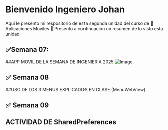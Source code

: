 # Bienvenido Ingeniero Johan
Aqui le presento mi respositorio de esta segunda unidad
del curso de 📱 Aplicaciones Moviles 📱
Presento a continuacion un resumen de lo visto esta unidad

## ✅Semana 07:
##APP MOVIL DE LA SEMANA DE INGENIERIA 2025
![Image](https://github.com/user-attachments/assets/e4a0dd47-ab5d-4e52-86da-c1848a7a49f1)

## ✅ Semana 08
##USO DE LOS 3 MENUS EXPLICADOS EN CLASE (MenuWebView)

## ✅ Semana 09
## ACTIVIDAD DE SharedPreferences

